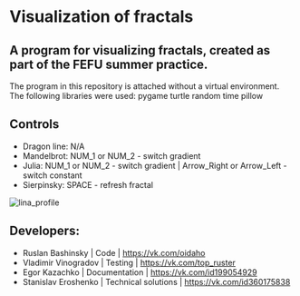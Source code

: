 # Visualization of fractals

## A program for visualizing fractals, created as part of the FEFU summer practice.

 The program in this repository is attached without a virtual environment.
 The following libraries were used:
  pygame
  turtle
  random
  time
  pillow

## Controls
 - Dragon line: N/A
 - Mandelbrot: NUM_1 or NUM_2 - switch gradient
 - Julia:  NUM_1 or NUM_2 - switch gradient | Arrow_Right or Arrow_Left - switch constant
 - Sierpinsky: SPACE - refresh fractal

![lina_profile](https://user-images.githubusercontent.com/76991612/190839285-d2ff0b7c-3ce5-4207-99d0-7837f055819a.jpg)

## Developers:
 - Ruslan Bashinsky | Code | https://vk.com/oidaho
 - Vladimir Vinogradov | Testing | https://vk.com/top_ruster
 - Egor Kazachko | Documentation | https://vk.com/id199054929
 - Stanislav Eroshenko | Technical solutions | https://vk.com/id360175838

